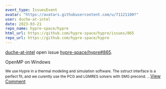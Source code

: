 ```yaml
---
event_type: IssuesEvent
avatar: "https://avatars.githubusercontent.com/u/71121100?"
user: duche-at-intel
date: 2023-03-21
repo_name: hypre-space/hypre
html_url: https://github.com/hypre-space/hypre/issues/865
repo_url: https://github.com/hypre-space/hypre
---
```


<a href='https://github.com/duche-at-intel' target='_blank'>duche-at-intel</a> open issue <a href='https://github.com/hypre-space/hypre/issues/865' target='_blank'>hypre-space/hypre#865</a>.

<p>OpenMP on Windows</p><small>We use Hypre in a thermal modeling and simulation software. The sstruct interface is a perfect fit, and we curently use the PCG and LGMRES solvers with SMG precond....</small><a href='https://github.com/hypre-space/hypre/issues/865' target='_blank'>View Comment</a>